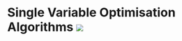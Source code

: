 # Single Variable Optimisation Algorithms ![](https://komarev.com/ghpvc/?username=AravindVNair99&label=Views)
